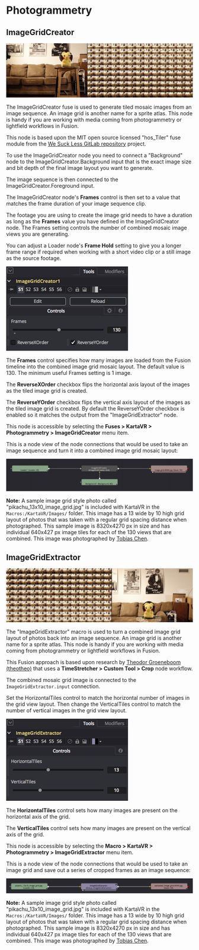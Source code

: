 # Photogrammetry

## <a name="ImageGridCreator">ImageGridCreator</a>

![ImageGridCreator Fuse](Images/fuse-image-grid-creator.jpg)

The ImageGridCreator fuse is used to generate tiled mosaic images from an image sequence. An image grid is another name for a sprite atlas. This node is handy if you are working with media coming from photogrammetry or lightfield workflows in Fusion.

This node is based upon the MIT open source licensed "hos_Tiler" fuse module from the [We Suck Less GitLab repository](https://gitlab.com/WeSuckLess/Reactor) project.

To use the ImageGridCreator node you need to connect a "Background" node to the ImageGridCreator.Background input that is the exact image size and bit depth of the final image layout you want to generate.

The image sequence is then connected to the ImageGridCreator.Foreground input.

The ImageGridCreator node's **Frames** control is then set to a value that matches the frame duration of your image sequence clip.

The footage you are using to create the image grid needs to have a duration as long as the **Frames** value you have defined in the ImageGridCreator node. The Frames setting controls the number of combined mosaic image views you are generating.

You can adjust a Loader node's **Frame Hold** setting to give you a longer frame range if required when working with a short video clip or a still image as the source footage.

![ImageGridCreator GUI](Images/fuse-image-grid-creator-gui.png)

The **Frames** control specifies how many images are loaded from the Fusion timeline into the combined image grid mosaic layout. The default value is 130. The minimum useful Frames setting is 1 image.

The **ReverseXOrder** checkbox flips the horizontal axis layout of the images as the tiled image grid is created.

The **ReverseYOrder** checkbox flips the vertical axis layout of the images as the tiled image grid is created. By default the ReverseYOrder checkbox is enabled so it matches the output from the "ImageGridExtractor" node.

This node is accessible by selecting the **Fuses > KartaVR > Photogrammetry > ImageGridCreator** menu item.

This is a node view of the node connections that would be used to take an image sequence and turn it into a combined image grid mosaic layout:

![ImageGridCreator Node](Images/fuse-image-grid-creator-node.png)

**Note:** A sample image grid style photo called "pikachu_13x10_image_grid.jpg" is included with KartaVR in the `Macros:/KartaVR/Images/` folder. This image has a 13 wide by 10 high grid layout of photos that was taken with a regular grid spacing distance when photographed. This sample image is 8320x4270 px in size and has individual 640x427 px image tiles for each of the 130 views that are combined. This image was photographed by [Tobias Chen](http://www.tobiaschen.com).

## <a name="ImageGridExtractor">ImageGridExtractor</a>

![ImageGridExtractor Fuse](Images/macro-image-grid-extractor.jpg)

The "ImageGridExtractor" macro is used to turn a combined image grid layout of photos back into an image sequence. An image grid is another name for a sprite atlas. This node is handy if you are working with media coming from photogrammetry or lightfield workflows in Fusion.

This Fusion approach is based upon research by [Theodor Groeneboom (theotheo)](http://www.euqahuba.com/) that uses a **TimeStretcher > Custom Tool > Crop** node workflow.

The combined mosaic grid image is connected to the `ImageGridExtractor.input` connection.

Set the HorizontalTiles control to match the horizontal number of images in the grid view layout. Then change the VerticalTiles control to match the number of vertical images in the grid view layout.

![ImageGridExtractor GUI](Images/macro-image-grid-extractor-gui.png)

The **HorizontalTiles** control sets how many images are present on the horizontal axis of the grid.

The **VerticalTiles** control sets how many images are present on the vertical axis of the grid.

This node is accessible by selecting the **Macro > KartaVR > Photogrammetry > ImageGridExtractor** menu item.

This is a node view of the node connections that would be used to take an image grid and save out a series of cropped frames as an image sequence:

![ImageGridCImageGridExtractorreator Node](Images/macro-image-grid-extractor-node.png)

**Note:** A sample image grid style photo called "pikachu_13x10_image_grid.jpg" is included with KartaVR in the `Macros:/KartaVR/Images/` folder. This image has a 13 wide by 10 high grid layout of photos that was taken with a regular grid spacing distance when photographed. This sample image is 8320x4270 px in size and has individual 640x427 px image tiles for each of the 130 views that are combined. This image was photographed by [Tobias Chen](http://www.tobiaschen.com).
